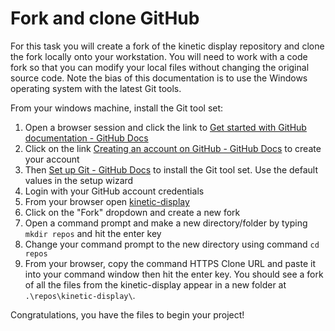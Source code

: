 # Fork and clone GitHub

For this task you will create a fork of the kinetic display repository and clone the fork locally onto your workstation. You will need to work with a code fork so that you can modify your local files without changing the original source code. Note the bias of this documentation is to use the Windows operating system with the latest Git tools.

From your windows machine, install the Git tool set:

1. Open a browser session and click the link to [Get started with GitHub documentation - GitHub Docs](https://docs.github.com/en/get-started)
1. Click on the link [Creating an account on GitHub - GitHub Docs](https://docs.github.com/en/get-started/start-your-journey/creating-an-account-on-github) to create your account
1. Then [Set up Git - GitHub Docs](https://docs.github.com/en/get-started/getting-started-with-git/set-up-git) to install the Git tool set.  Use the default values in the setup wizard
1. Login with your GitHub account credentials
1. From your browser open [kinetic-display](https://github.com/gobbyo/kinetic-display)
1. Click on the "Fork" dropdown and create a new fork
1. Open a command prompt and make a new directory/folder by typing ```mkdir repos``` and hit the enter key
1. Change your command prompt to the new directory using command ```cd repos```
1. From your browser, copy the command HTTPS Clone URL and paste it into your command window then hit the enter key. You should see a fork of all the files from the kinetic-display appear in a new folder at ```.\repos\kinetic-display\```.

Congratulations, you have the files to begin your project!

